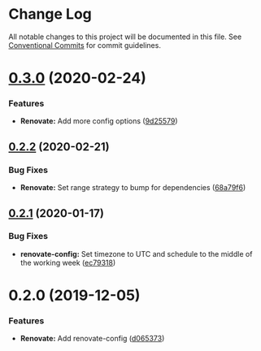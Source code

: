 # Change Log

All notable changes to this project will be documented in this file.
See [Conventional Commits](https://conventionalcommits.org) for commit guidelines.

# [0.3.0](https://github.com/stencila/dev-config/compare/@stencila/renovate-config@0.2.2...@stencila/renovate-config@0.3.0) (2020-02-24)


### Features

* **Renovate:** Add more config options ([9d25579](https://github.com/stencila/dev-config/commit/9d25579))





## [0.2.2](https://github.com/stencila/dev-config/compare/@stencila/renovate-config@0.2.1...@stencila/renovate-config@0.2.2) (2020-02-21)


### Bug Fixes

* **Renovate:** Set range strategy to bump for dependencies ([68a79f6](https://github.com/stencila/dev-config/commit/68a79f6))





## [0.2.1](https://github.com/stencila/dev-config/compare/@stencila/renovate-config@0.2.0...@stencila/renovate-config@0.2.1) (2020-01-17)


### Bug Fixes

* **renovate-config:** Set timezone to UTC and schedule to the middle of the working week ([ec79318](https://github.com/stencila/dev-config/commit/ec79318))





# 0.2.0 (2019-12-05)


### Features

* **Renovate:** Add renovate-config ([d065373](https://github.com/stencila/dev-config/commit/d065373))
